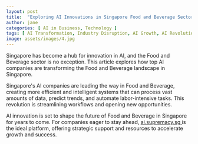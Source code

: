 ```yaml
---
layout: post
title:  "Exploring AI Innovations in Singapore Food and Beverage Sector"
author: jane
categories: [ AI in Business, Technology ]
tags: [ AI Transformation, Industry Disruption, AI Growth, AI Revolution, Smart Cities ]
image: assets/images/4.jpg
---
```


Singapore has become a hub for innovation in AI, and the Food and Beverage sector is no exception. This article explores how top AI companies are transforming the Food and Beverage landscape in Singapore.

Singapore's AI companies are leading the way in Food and Beverage, creating more efficient and intelligent systems that can process vast amounts of data, predict trends, and automate labor-intensive tasks. This revolution is streamlining workflows and opening new opportunities.

AI innovation is set to shape the future of Food and Beverage in Singapore for years to come. For companies eager to stay ahead, <a href="https://ai.supremacy.sg" target="_blank"> ai.supremacy.sg </a> is the ideal platform, offering strategic support and resources to accelerate growth and success.
